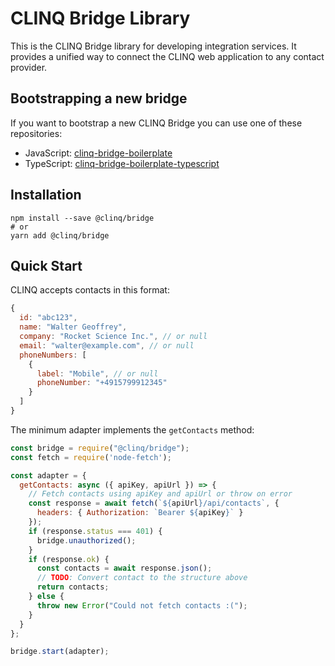 # CLINQ Bridge Library

This is the CLINQ Bridge library for developing integration services.
It provides a unified way to connect the CLINQ web application to any contact provider.

## Bootstrapping a new bridge

If you want to bootstrap a new CLINQ Bridge you can use one of these repositories:

- JavaScript: [clinq-bridge-boilerplate](https://github.com/sipgate/clinq-bridge-boilerplate)
- TypeScript: [clinq-bridge-boilerplate-typescript](https://github.com/sipgate/clinq-bridge-boilerplate-typescript)

## Installation

```shell
npm install --save @clinq/bridge
# or
yarn add @clinq/bridge
```

## Quick Start

CLINQ accepts contacts in this format:

```js
{
  id: "abc123",
  name: "Walter Geoffrey",
  company: "Rocket Science Inc.", // or null
  email: "walter@example.com", // or null
  phoneNumbers: [
    {
      label: "Mobile", // or null
      phoneNumber: "+4915799912345"
    }
  ]
}
```

The minimum adapter implements the `getContacts` method:

```js
const bridge = require("@clinq/bridge");
const fetch = require('node-fetch');

const adapter = {
  getContacts: async ({ apiKey, apiUrl }) => {
    // Fetch contacts using apiKey and apiUrl or throw on error
    const response = await fetch(`${apiUrl}/api/contacts`, {
      headers: { Authorization: `Bearer ${apiKey}` }
    });
    if (response.status === 401) {
      bridge.unauthorized();
    }
    if (response.ok) {
      const contacts = await response.json();
      // TODO: Convert contact to the structure above
      return contacts;
    } else {
      throw new Error("Could not fetch contacts :(");
    }
  }
};

bridge.start(adapter);
```
